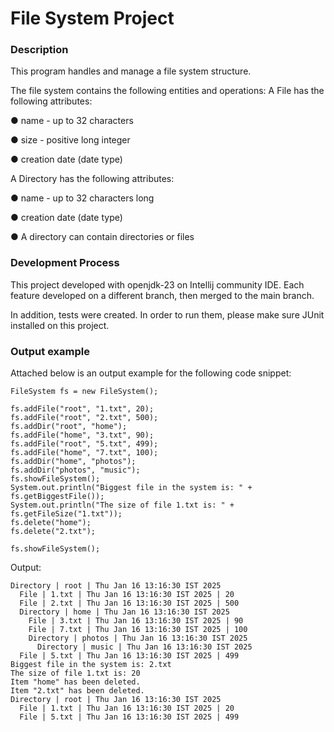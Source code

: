 # File System Project

### Description
This program handles and manage a file system structure.

The file system contains the following entities and operations:
A File has the following attributes:

  ● name - up to 32 characters 
  
  ● size - positive long integer
  
  ● creation date (date type)

A Directory has the following attributes:

  ● name - up to 32 characters long
  
  ● creation date (date type)
  
  ● A directory can contain directories or files
  

### Development Process
This project developed with openjdk-23 on Intellij community IDE. 
Each feature developed on a different branch, then merged to the main branch.

In addition, tests were created. In order to run them, please make sure JUnit installed on this project.

### Output example
Attached below is an output example for the following code snippet:
```
FileSystem fs = new FileSystem();

fs.addFile("root", "1.txt", 20);
fs.addFile("root", "2.txt", 500);
fs.addDir("root", "home");
fs.addFile("home", "3.txt", 90);
fs.addFile("root", "5.txt", 499);
fs.addFile("home", "7.txt", 100);
fs.addDir("home", "photos");
fs.addDir("photos", "music");
fs.showFileSystem();
System.out.println("Biggest file in the system is: " + fs.getBiggestFile());
System.out.println("The size of file 1.txt is: " + fs.getFileSize("1.txt"));
fs.delete("home");
fs.delete("2.txt");

fs.showFileSystem();
```
Output:
```
Directory | root | Thu Jan 16 13:16:30 IST 2025
  File | 1.txt | Thu Jan 16 13:16:30 IST 2025 | 20
  File | 2.txt | Thu Jan 16 13:16:30 IST 2025 | 500
  Directory | home | Thu Jan 16 13:16:30 IST 2025
    File | 3.txt | Thu Jan 16 13:16:30 IST 2025 | 90
    File | 7.txt | Thu Jan 16 13:16:30 IST 2025 | 100
    Directory | photos | Thu Jan 16 13:16:30 IST 2025
      Directory | music | Thu Jan 16 13:16:30 IST 2025
  File | 5.txt | Thu Jan 16 13:16:30 IST 2025 | 499
Biggest file in the system is: 2.txt
The size of file 1.txt is: 20
Item "home" has been deleted.
Item "2.txt" has been deleted.
Directory | root | Thu Jan 16 13:16:30 IST 2025
  File | 1.txt | Thu Jan 16 13:16:30 IST 2025 | 20
  File | 5.txt | Thu Jan 16 13:16:30 IST 2025 | 499
```
